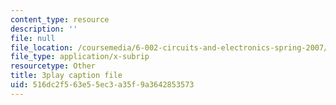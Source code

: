 ```yaml
---
content_type: resource
description: ''
file: null
file_location: /coursemedia/6-002-circuits-and-electronics-spring-2007/516dc2f563e55ec3a35f9a3642853573_AfQxyVuLeCs.vtt
file_type: application/x-subrip
resourcetype: Other
title: 3play caption file
uid: 516dc2f5-63e5-5ec3-a35f-9a3642853573
---
```

